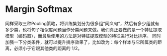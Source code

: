 # Margin Softmax

同样采取三种Pooling策略，将训练集划分为很多组“同义句”，然后有多少组就有多少类，也将句子相似度问题当作分类问题来做。我们真正要做的是一个特征提取模型（编码器），而最后使用的方法是对特征提取模型的特征进行对比排序。
同时加强一下分类条件，就可以提升排序效果了，比如改为：每个样本与它所属类的距离，必须小于它跟其他类的距离的 1/2。